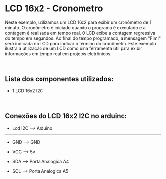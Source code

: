 <h1>LCD 16x2 - Cronometro</h1>

<p>
Neste exemplo, utilizamos um LCD 16x2 para exibir um cronômetro de 1 minuto. O cronômetro é iniciado quando o programa é executado e a contagem é realizada em tempo real. O LCD exibe a contagem regressiva do tempo em segundos. Ao final do tempo programado, a mensagem "Fim!" será indicada no LCD para indicar o término do cronômetro. Este exemplo ilustra a utilização de um LCD como uma ferramenta útil para exibir informações em tempo real em projetos eletrônicos.
</p>

<div></br>
<h2>Lista dos componentes utilizados:</h2>

- 1 LCD 16x2 I2C
</div>

<div></br>
<h2>Conexões do LCD 16x2 I2C no arduino:</h2>

- Lcd I2C --> Arduino
___
 
- GND --> GND

- VCC --> 5v

- SDA --> Porta Analogica A4

- SCL --> Porta Analogica A5
</div>
